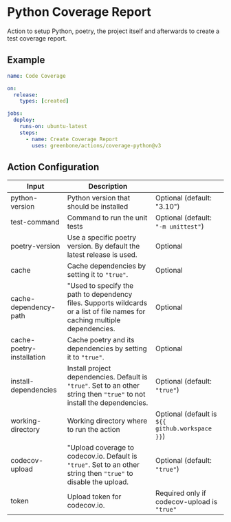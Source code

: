 # Python Coverage Report

Action to setup Python, poetry, the project itself and afterwards to create a
test coverage report.

## Example

```yaml
name: Code Coverage

on:
  release:
    types: [created]

jobs:
  deploy:
    runs-on: ubuntu-latest
    steps:
      - name: Create Coverage Report
        uses: greenbone/actions/coverage-python@v3
```

## Action Configuration

| Input | Description | |
|-------|-------------|-|
| python-version | Python version that should be installed | Optional (default: "3.10") |
| test-command | Command to run the unit tests | Optional (default: `"-m unittest"`)
| poetry-version | Use a specific poetry version. By default the latest release is used. | Optional |
| cache | Cache dependencies by setting it to `"true"`. | Optional |
| cache-dependency-path | "Used to specify the path to dependency files. Supports wildcards or a list of file names for caching multiple dependencies. | Optional |
| cache-poetry-installation | Cache poetry and its dependencies by setting it to `"true"`. | Optional |
| install-dependencies | Install project dependencies. Default is `"true"`. Set to an other string then `"true"` to not install the dependencies. | Optional (default: `"true"`) |
| working-directory | Working directory where to run the action | Optional (default is `${{ github.workspace }}`) |
| codecov-upload | "Upload coverage to codecov.io. Default is `"true"`. Set to an other string then `"true"` to disable the upload. | Optional (default: `"true"`)
| token | Upload token for codecov.io. | Required only if codecov-upload is `"true"` |
